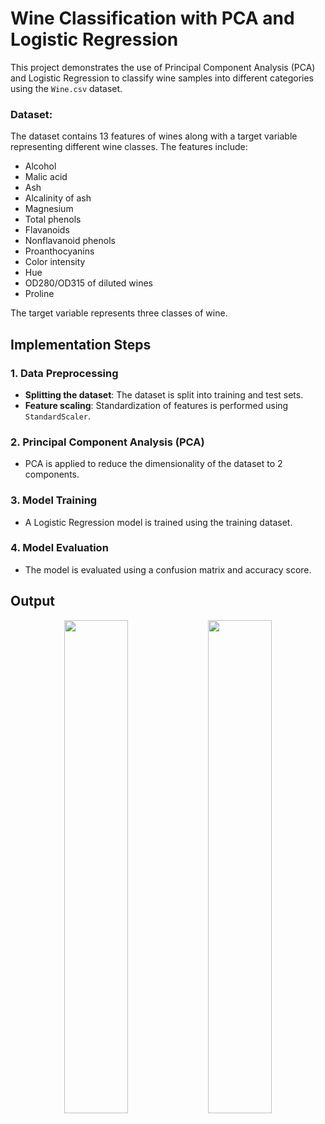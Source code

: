 # Wine Classification with PCA and Logistic Regression

This project demonstrates the use of Principal Component Analysis (PCA) and Logistic Regression to classify wine samples into different categories using the `Wine.csv` dataset.

### Dataset:
The dataset contains 13 features of wines along with a target variable representing different wine classes. The features include:

- Alcohol
- Malic acid
- Ash
- Alcalinity of ash
- Magnesium
- Total phenols
- Flavanoids
- Nonflavanoid phenols
- Proanthocyanins
- Color intensity
- Hue
- OD280/OD315 of diluted wines
- Proline

The target variable represents three classes of wine.

## Implementation Steps

### 1. Data Preprocessing
- **Splitting the dataset**: The dataset is split into training and test sets.
- **Feature scaling**: Standardization of features is performed using `StandardScaler`.

### 2. Principal Component Analysis (PCA)
- PCA is applied to reduce the dimensionality of the dataset to 2 components.

### 3. Model Training
- A Logistic Regression model is trained using the training dataset.

### 4. Model Evaluation
- The model is evaluated using a confusion matrix and accuracy score.

## Output
<p align="center">
  <img src="https://github.com/user-attachments/assets/dfe87389-d4ef-4022-ad29-761326b40246" width="45%" />
  <img src="https://github.com/user-attachments/assets/83c5b530-2371-4589-9ab1-90a0aae859a9" width="45%" />
</p>

